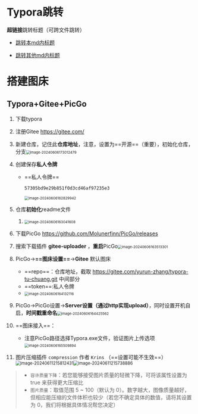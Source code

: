 # Typora跳转

**超链接**跳转标题（可跨文件跳转）

-  [跳转本md内标题](#搭建图床)

- [跳转其他md内标题](F:/Typora文件/其他/。。。.md#标题名)

# 搭建图床

## Typora+Gitee+PicGo

1. 下载typora

2. 注册Gitee https://gitee.com/

3. 新建仓库，记住此**仓库地址**，注意，设置为==开源==（重要），初始化仓库，分支<img src="https://gitee.com/yurun-zhang/typora-tu-chuang/raw/master/202406061730548.png" alt="image-20240606173012479" style="zoom:67%;" />

4. 创建保存**私人令牌** 

   - ==私人令牌==

     ```shell
     57305bd9e29b851f0d3cd46af97235e3
     ```

     <img src="https://gitee.com/yurun-zhang/typora-tu-chuang/raw/master/202406061657639.png" alt="image-20240606162829942" style="zoom:67%;" />

5. 仓库**初始化**readme文件

   1. <img src="https://gitee.com/yurun-zhang/typora-tu-chuang/raw/master/202406061657640.png" alt="image-20240606163041608" style="zoom: 67%;" />

6. 下载PicGo https://github.com/Molunerfinn/PicGo/releases

7. 搜索下载插件 **gitee-uploader** ，**重启**PicGo<img src="https://gitee.com/yurun-zhang/typora-tu-chuang/raw/master/202406061657641.png" alt="image-20240606163513301" style="zoom:67%;" />

8. PicGo->**==图床设置==**->**Gitee**  默认图床

   - ==repo==：仓库地址，截取 https://gitee.com/yurun-zhang/typora-tu-chuang.git 中间部分
   - ==token==:私人令牌
   - <img src="https://gitee.com/yurun-zhang/typora-tu-chuang/raw/master/202406061657642.png" alt="image-20240606164132116" style="zoom:67%;" />

9. PicGo->PicGo设置->**Server设置（通过http实现upload）**，同时设置开机自启，**时间戳重命名**<img src="https://gitee.com/yurun-zhang/typora-tu-chuang/raw/master/202406061657643.png" alt="image-20240606164425562" style="zoom:67%;" />

10. ==图床接入==：

    - 注意PicGo路径选择Typora.exe文件，验证图片上传选项<img src="https://gitee.com/yurun-zhang/typora-tu-chuang/raw/master/202406061657645.png" alt="image-20240606165509894" style="zoom:67%;" />

11. 图片压缩插件 `compression` 作者 `Krins` （==设置可能不生效==）<img src="https://gitee.com/yurun-zhang/typora-tu-chuang/raw/master/202406112158478.png" alt="image-20240611215812431" style="zoom: 80%;" /><img src="https://gitee.com/yurun-zhang/typora-tu-chuang/raw/master/202406112157932.png" alt="image-20240611215738886" style="zoom:80%;" />

> - `容许质量下降`：若您能够接受图片质量的轻微下降，可将该属性设置为 true 来获得更大压缩比
> - `图片质量`：取值范围 5 ~ 100（默认为 0）。数字越大，图像质量越好， 但相应能压缩的文件体积也较少（若您不确定具体的数值，请将其设置为 0，我们将根据具体情况帮您决定）

